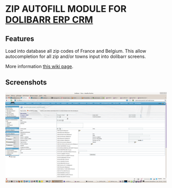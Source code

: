 # ZIP AUTOFILL MODULE FOR <a href="https://www.dolibarr.org">DOLIBARR ERP CRM</a>

## Features
Load into database all zip codes of France and Belgium. This allow autocompletion for all zip and/or towns input into dolibarr screens.

More information <a href="https://wiki.dolibarr.org/index.php/Module_ZipAutoFill_France-Belgium" target="_new">this wiki page</a>.


## Screenshots

![Screenshot autofillzip](img/screenshot_zip_frbe.png?raw=true "Autofill Zip")

